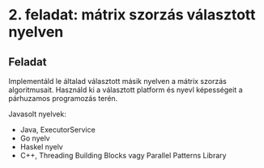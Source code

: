 # 2. feladat: mátrix szorzás választott nyelven

## Feladat

Implementáld le általad választott másik nyelven a mátrix szorzás algoritmusait. Használd ki a választott platform és nyevl képességeit a párhuzamos programozás terén.

Javasolt nyelvek:

* Java, ExecutorService
* Go nyelv
* Haskel nyelv
* C++, Threading Building Blocks vagy Parallel Patterns Library